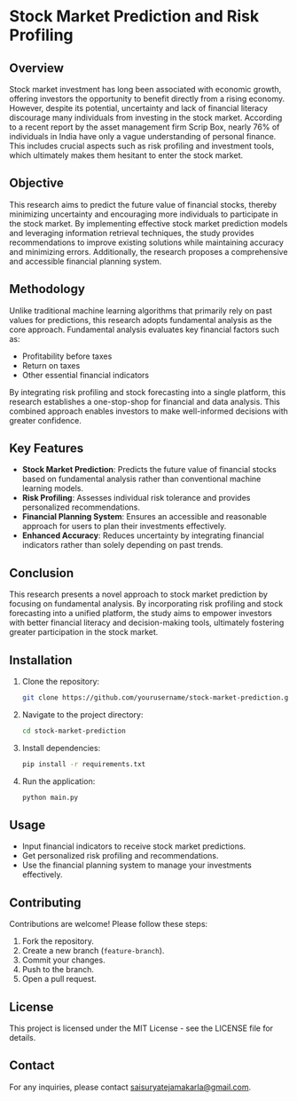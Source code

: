 # Stock Market Prediction and Risk Profiling

## Overview
Stock market investment has long been associated with economic growth, offering investors the opportunity to benefit directly from a rising economy. However, despite its potential, uncertainty and lack of financial literacy discourage many individuals from investing in the stock market. According to a recent report by the asset management firm Scrip Box, nearly 76% of individuals in India have only a vague understanding of personal finance. This includes crucial aspects such as risk profiling and investment tools, which ultimately makes them hesitant to enter the stock market.

## Objective
This research aims to predict the future value of financial stocks, thereby minimizing uncertainty and encouraging more individuals to participate in the stock market. By implementing effective stock market prediction models and leveraging information retrieval techniques, the study provides recommendations to improve existing solutions while maintaining accuracy and minimizing errors. Additionally, the research proposes a comprehensive and accessible financial planning system.

## Methodology
Unlike traditional machine learning algorithms that primarily rely on past values for predictions, this research adopts fundamental analysis as the core approach. Fundamental analysis evaluates key financial factors such as:

- Profitability before taxes
- Return on taxes
- Other essential financial indicators

By integrating risk profiling and stock forecasting into a single platform, this research establishes a one-stop-shop for financial and data analysis. This combined approach enables investors to make well-informed decisions with greater confidence.

## Key Features

- **Stock Market Prediction**: Predicts the future value of financial stocks based on fundamental analysis rather than conventional machine learning models.
- **Risk Profiling**: Assesses individual risk tolerance and provides personalized recommendations.
- **Financial Planning System**: Ensures an accessible and reasonable approach for users to plan their investments effectively.
- **Enhanced Accuracy**: Reduces uncertainty by integrating financial indicators rather than solely depending on past trends.

## Conclusion
This research presents a novel approach to stock market prediction by focusing on fundamental analysis. By incorporating risk profiling and stock forecasting into a unified platform, the study aims to empower investors with better financial literacy and decision-making tools, ultimately fostering greater participation in the stock market.

## Installation

1. Clone the repository:
   ```bash
   git clone https://github.com/yourusername/stock-market-prediction.git
   ```
2. Navigate to the project directory:
   ```bash
   cd stock-market-prediction
   ```
3. Install dependencies:
   ```bash
   pip install -r requirements.txt
   ```
4. Run the application:
   ```bash
   python main.py
   ```

## Usage
- Input financial indicators to receive stock market predictions.
- Get personalized risk profiling and recommendations.
- Use the financial planning system to manage your investments effectively.

## Contributing
Contributions are welcome! Please follow these steps:
1. Fork the repository.
2. Create a new branch (`feature-branch`).
3. Commit your changes.
4. Push to the branch.
5. Open a pull request.

## License
This project is licensed under the MIT License - see the LICENSE file for details.

## Contact
For any inquiries, please contact saisuryatejamakarla@gmail.com.

